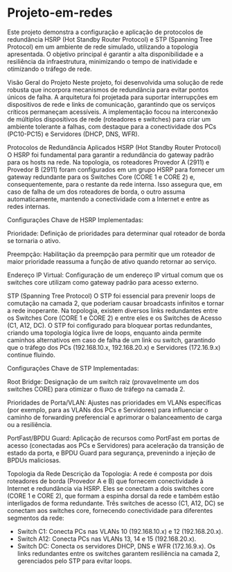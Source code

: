 # Projeto-em-redes

Este projeto demonstra a configuração e aplicação de protocolos de redundância HSRP (Hot Standby Router Protocol) e STP (Spanning Tree Protocol) em um ambiente de rede simulado, utilizando a topologia apresentada. O objetivo principal é garantir a alta disponibilidade e a resiliência da infraestrutura, minimizando o tempo de inatividade e otimizando o tráfego de rede.

Visão Geral do Projeto
Neste projeto, foi desenvolvida uma solução de rede robusta que incorpora mecanismos de redundância para evitar pontos únicos de falha. A arquitetura foi projetada para suportar interrupções em dispositivos de rede e links de comunicação, garantindo que os serviços críticos permaneçam acessíveis. A implementação focou na interconexão de múltiplos dispositivos de rede (roteadores e switches) para criar um ambiente tolerante a falhas, com destaque para a conectividade dos PCs (PC10-PC15) e Servidores (DHCP, DNS, WFR).

Protocolos de Redundância Aplicados
HSRP (Hot Standby Router Protocol)
O HSRP foi fundamental para garantir a redundância do gateway padrão para os hosts na rede. Na topologia, os roteadores Provedor A (2911) e Provedor B (2911) foram configurados em um grupo HSRP para fornecer um gateway redundante para os Switches Core (CORE 1 e CORE 2) e, consequentemente, para o restante da rede interna. Isso assegura que, em caso de falha de um dos roteadores de borda, o outro assuma automaticamente, mantendo a conectividade com a Internet e entre as redes internas.

Configurações Chave de HSRP Implementadas:

Prioridade: Definição de prioridades para determinar qual roteador de borda se tornaria o ativo.

Preempção: Habilitação da preempção para permitir que um roteador de maior prioridade reassuma a função de ativo quando retornar ao serviço.

Endereço IP Virtual: Configuração de um endereço IP virtual comum que os switches core utilizam como gateway padrão para acesso externo.

STP (Spanning Tree Protocol)
O STP foi essencial para prevenir loops de comutação na camada 2, que poderiam causar broadcasts infinitos e tornar a rede inoperante. Na topologia, existem diversos links redundantes entre os Switches Core (CORE 1 e CORE 2) e entre eles e os Switches de Acesso (C1, A12, DC). O STP foi configurado para bloquear portas redundantes, criando uma topologia lógica livre de loops, enquanto ainda permite caminhos alternativos em caso de falha de um link ou switch, garantindo que o tráfego dos PCs (192.168.10.x, 192.168.20.x) e Servidores (172.16.9.x) continue fluindo.

Configurações Chave de STP Implementadas:

Root Bridge: Designação de um switch raiz (provavelmente um dos switches CORE) para otimizar o fluxo de tráfego na camada 2.

Prioridades de Porta/VLAN: Ajustes nas prioridades em VLANs específicas (por exemplo, para as VLANs dos PCs e Servidores) para influenciar o caminho de forwarding preferencial e aprimorar o balanceamento de carga ou a resiliência.

PortFast/BPDU Guard: Aplicação de recursos como PortFast em portas de acesso (conectadas aos PCs e Servidores) para aceleração da transição de estado da porta, e BPDU Guard para segurança, prevenindo a injeção de BPDUs maliciosas.

Topologia da Rede
Descrição da Topologia: A rede é composta por dois roteadores de borda (Provedor A e B) que fornecem conectividade à Internet e redundância via HSRP. Eles se conectam a dois switches core (CORE 1 e CORE 2), que formam a espinha dorsal da rede e também estão interligados de forma redundante. Três switches de acesso (C1, A12, DC) se conectam aos switches core, fornecendo conectividade para diferentes segmentos da rede:
* Switch C1: Conecta PCs nas VLANs 10 (192.168.10.x) e 12 (192.168.20.x).
* Switch A12: Conecta PCs nas VLANs 13, 14 e 15 (192.168.20.x).
* Switch DC: Conecta os servidores DHCP, DNS e WFR (172.16.9.x).
Os links redundantes entre os switches garantem resiliência na camada 2, gerenciados pelo STP para evitar loops.
